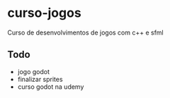 # curso-jogos
Curso de desenvolvimentos de jogos com c++ e sfml


## Todo
- jogo godot
- finalizar sprites
- curso godot na udemy
